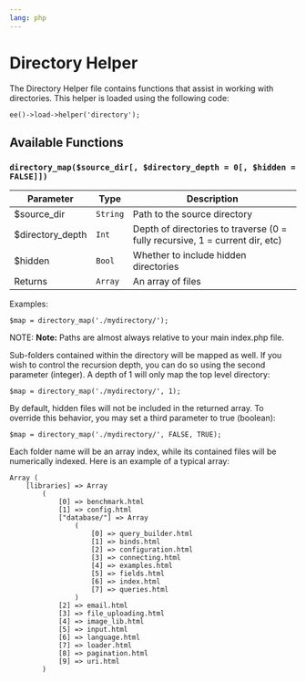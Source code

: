 ```yaml
---
lang: php
---
```


<!--
    This source file is part of the open source project
    ExpressionEngine User Guide (https://github.com/ExpressionEngine/ExpressionEngine-User-Guide)

    @link      https://expressionengine.com/
    @copyright Copyright (c) 2003-2020, Packet Tide, LLC (https://www.packettide.com)
    @license   https://expressionengine.com/license Licensed under Apache License, Version 2.0
-->

# Directory Helper

The Directory Helper file contains functions that assist in working with directories. This helper is loaded using the following code:

    ee()->load->helper('directory');

## Available Functions

### `directory_map($source_dir[, $directory_depth = 0[, $hidden = FALSE]])`

| Parameter         | Type     | Description                                                                  |
| ----------------- | -------- | ---------------------------------------------------------------------------- |
| \$source_dir      | `String` | Path to the source directory                                                 |
| \$directory_depth | `Int`    | Depth of directories to traverse (0 = fully recursive, 1 = current dir, etc) |
| \$hidden          | `Bool`   | Whether to include hidden directories                                        |
| Returns           | `Array`  | An array of files                                                            |

Examples:

    $map = directory_map('./mydirectory/');

NOTE: **Note:** Paths are almost always relative to your main index.php file.

Sub-folders contained within the directory will be mapped as well. If you wish to control the recursion depth, you can do so using the second parameter (integer). A depth of 1 will only map the top level directory:

    $map = directory_map('./mydirectory/', 1);

By default, hidden files will not be included in the returned array. To override this behavior, you may set a third parameter to true (boolean):

    $map = directory_map('./mydirectory/', FALSE, TRUE);

Each folder name will be an array index, while its contained files will be numerically indexed. Here is an example of a typical array:

    Array (
        [libraries] => Array
            (
                [0] => benchmark.html
                [1] => config.html
                ["database/"] => Array
                    (
                        [0] => query_builder.html
                        [1] => binds.html
                        [2] => configuration.html
                        [3] => connecting.html
                        [4] => examples.html
                        [5] => fields.html
                        [6] => index.html
                        [7] => queries.html
                    )
                [2] => email.html
                [3] => file_uploading.html
                [4] => image_lib.html
                [5] => input.html
                [6] => language.html
                [7] => loader.html
                [8] => pagination.html
                [9] => uri.html
            )
